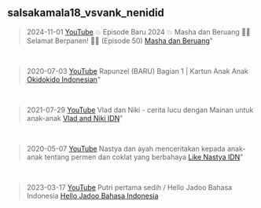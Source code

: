 ## salsakamala18_vsvank_nenidid
> 2024-11-01 [YouTube](https://youtu.be/oA6f43aJo4U) 💥 Episode Baru 2024 💥 Masha dan Beruang 👧🐻 Selamat Berpanen! 🎃👻 (Episode 50) [Masha dan Beruang](https://m.youtube.com/@MashaBearINDONESIA)"
<br>

> 2020-07-03 [YouTube](https://youtu.be/8fO-ByH5d1Q) Rapunzel (BARU) Bagian 1 | Kartun Anak Anak [Okidokido Indonesian](https://m.youtube.com/@okidokidoindonesian161)"
<br>

> 2021-07-29 [YouTube](https://youtu.be/ktzqc7aw4F4) Vlad dan Niki - cerita lucu dengan Mainan untuk anak-anak [Vlad and Niki IDN](https://m.youtube.com/@vladandnikidn)"
<br>

> 2020-05-07 [YouTube](https://youtu.be/n6L-uZFCgLY) Nastya dan ayah menceritakan kepada anak-anak tentang permen dan coklat yang berbahaya [Like Nastya IDN](https://m.youtube.com/@LikeNastya_IDN)"
<br>

> 2023-03-17 [YouTube](https://youtu.be/Dj7cjKyNHyk) Putri pertama sedih / Hello Jadoo Bahasa Indonesia
[Hello Jadoo Bahasa Indonesia ](https://m.youtube.com/@LikeNastya_IDN)
